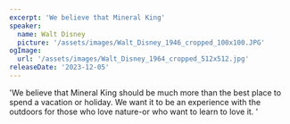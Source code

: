 ```yaml
---
excerpt: 'We believe that Mineral King'
speaker:
  name: Walt Disney
  picture: '/assets/images/Walt_Disney_1946_cropped_100x100.JPG'
ogImage:
  url: '/assets/images/Walt_Disney_1964_cropped_512x512.jpg'
releaseDate: '2023-12-05'
---
```


'We believe that Mineral King should be much more than the best place to spend a vacation or holiday. We want it to be an experience with the outdoors for those who love nature-or who want to learn to love it.'
